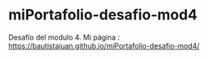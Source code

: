 # miPortafolio-desafio-mod4
Desafío del modulo 4.
Mi página : https://bautistajuan.github.io/miPortafolio-desafio-mod4/
